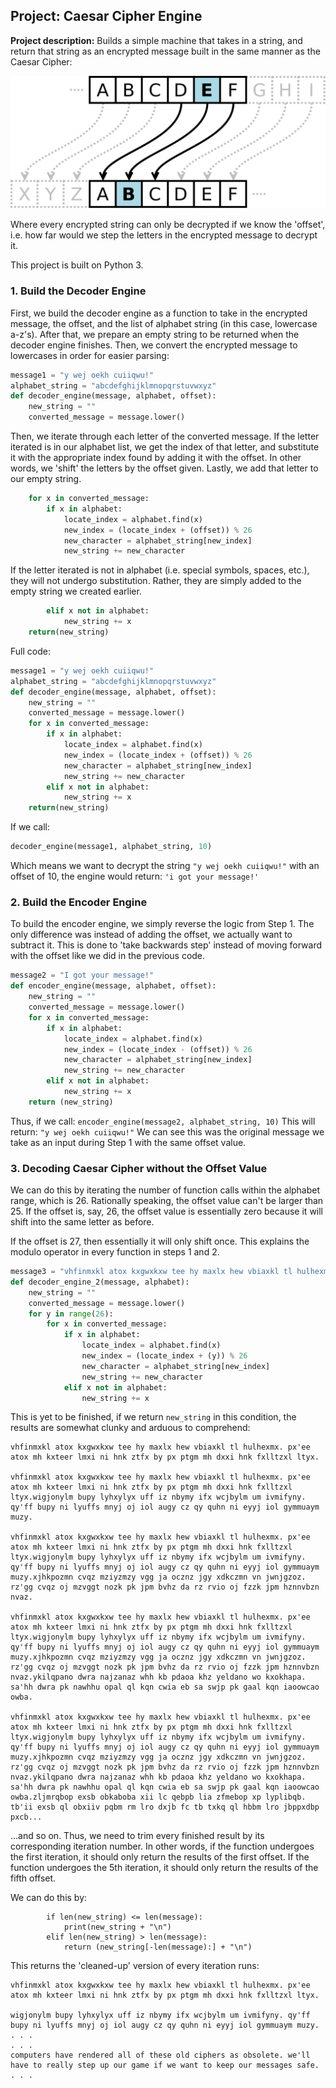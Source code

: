 ## Project: Caesar Cipher Engine

**Project description:** Builds a simple machine that takes in a string, and return that string as an encrypted message built in the same manner as the Caesar Cipher:

<img src="images/cesar.png"/>

Where every encrypted string can only be decrypted if we know the 'offset', i.e. how far would we step the letters in the encrypted message to decrypt it.

This project is built on Python 3.

### 1. Build the Decoder Engine

First, we build the decoder engine as a function to take in the encrypted message, the offset, and the list of alphabet string (in this case, lowercase a-z's). After that, we prepare an empty string to be returned when the decoder engine finishes. Then, we convert the encrypted message to lowercases in order for easier parsing:

```python
message1 = "y wej oekh cuiiqwu!"
alphabet_string = "abcdefghijklmnopqrstuvwxyz"
def decoder_engine(message, alphabet, offset):
    new_string = ""
    converted_message = message.lower()
```

Then, we iterate through each letter of the converted message. If the letter iterated is in our alphabet list, we get the index of that letter, and substitute it with the appropriate index found by adding it with the offset. In other words, we 'shift' the letters by the offset given. Lastly, we add that letter to our empty string.

```python
    for x in converted_message:
        if x in alphabet:
            locate_index = alphabet.find(x)
            new_index = (locate_index + (offset)) % 26
            new_character = alphabet_string[new_index]
            new_string += new_character
```

If the letter iterated is not in alphabet (i.e. special symbols, spaces, etc.), they will not undergo substitution. Rather, they are simply added to the empty string we created earlier.
```python
        elif x not in alphabet:
            new_string += x
    return(new_string)
```
Full code:
```python
message1 = "y wej oekh cuiiqwu!"
alphabet_string = "abcdefghijklmnopqrstuvwxyz"
def decoder_engine(message, alphabet, offset):
    new_string = ""
    converted_message = message.lower()
    for x in converted_message:
        if x in alphabet:
            locate_index = alphabet.find(x)
            new_index = (locate_index + (offset)) % 26
            new_character = alphabet_string[new_index]
            new_string += new_character
        elif x not in alphabet:
            new_string += x
    return(new_string)
```
If we call:
```python
decoder_engine(message1, alphabet_string, 10)
```
Which means we want to decrypt the string `"y wej oekh cuiiqwu!"` with an offset of 10, the engine would return:
`'i got your message!'`
### 2. Build the Encoder Engine

To build the encoder engine, we simply reverse the logic from Step 1. The only difference was instead of adding the offset, we actually want to subtract it. This is done to 'take backwards step' instead of moving forward with the offset like we did in the previous code.

```python
message2 = "I got your message!"
def encoder_engine(message, alphabet, offset):
    new_string = ""
    converted_message = message.lower()
    for x in converted_message:
        if x in alphabet:
            locate_index = alphabet.find(x)
            new_index = (locate_index - (offset)) % 26
            new_character = alphabet_string[new_index]
            new_string += new_character
        elif x not in alphabet:
            new_string += x
    return (new_string)
```
Thus, if we call:
```encoder_engine(message2, alphabet_string, 10)```
This will return:
```"y wej oekh cuiiqwu!"```
We can see this was the original message we take as an input during Step 1 with the same offset value.

### 3. Decoding Caesar Cipher without the Offset Value

We can do this by iterating the number of function calls within the alphabet range, which is 26. Rationally speaking, the offset value can't be larger than 25. If the offset is, say, 26, the offset value is essentially zero because it will shift into the same letter as before.

If the offset is 27, then essentially it will only shift once. This explains the modulo operator in every function in steps 1 and 2.
```python
message3 = "vhfinmxkl atox kxgwxkxw tee hy maxlx hew vbiaxkl tl hulhexmx. px'ee atox mh kxteer lmxi ni hnk ztfx by px ptgm mh dxxi hnk fxlltzxl ltyx."
def decoder_engine_2(message, alphabet):
    new_string = ""
    converted_message = message.lower()
    for y in range(26):
        for x in converted_message:
            if x in alphabet:
                locate_index = alphabet.find(x)
                new_index = (locate_index + (y)) % 26
                new_character = alphabet_string[new_index]
                new_string += new_character
            elif x not in alphabet:
                new_string += x
```
This is yet to be finished, if we return ```new_string``` in this condition, the results are somewhat clunky and arduous to comprehend:
```
vhfinmxkl atox kxgwxkxw tee hy maxlx hew vbiaxkl tl hulhexmx. px'ee atox mh kxteer lmxi ni hnk ztfx by px ptgm mh dxxi hnk fxlltzxl ltyx.

vhfinmxkl atox kxgwxkxw tee hy maxlx hew vbiaxkl tl hulhexmx. px'ee atox mh kxteer lmxi ni hnk ztfx by px ptgm mh dxxi hnk fxlltzxl ltyx.wigjonylm bupy lyhxylyx uff iz nbymy ifx wcjbylm um ivmifyny. qy'ff bupy ni lyuffs mnyj oj iol augy cz qy quhn ni eyyj iol gymmuaym muzy.

vhfinmxkl atox kxgwxkxw tee hy maxlx hew vbiaxkl tl hulhexmx. px'ee atox mh kxteer lmxi ni hnk ztfx by px ptgm mh dxxi hnk fxlltzxl ltyx.wigjonylm bupy lyhxylyx uff iz nbymy ifx wcjbylm um ivmifyny. qy'ff bupy ni lyuffs mnyj oj iol augy cz qy quhn ni eyyj iol gymmuaym muzy.xjhkpozmn cvqz mziyzmzy vgg ja ocznz jgy xdkczmn vn jwnjgzoz. rz'gg cvqz oj mzvggt nozk pk jpm bvhz da rz rvio oj fzzk jpm hznnvbzn nvaz.

vhfinmxkl atox kxgwxkxw tee hy maxlx hew vbiaxkl tl hulhexmx. px'ee atox mh kxteer lmxi ni hnk ztfx by px ptgm mh dxxi hnk fxlltzxl ltyx.wigjonylm bupy lyhxylyx uff iz nbymy ifx wcjbylm um ivmifyny. qy'ff bupy ni lyuffs mnyj oj iol augy cz qy quhn ni eyyj iol gymmuaym muzy.xjhkpozmn cvqz mziyzmzy vgg ja ocznz jgy xdkczmn vn jwnjgzoz. rz'gg cvqz oj mzvggt nozk pk jpm bvhz da rz rvio oj fzzk jpm hznnvbzn nvaz.ykilqpano dwra najzanaz whh kb pdaoa khz yeldano wo kxokhapa. sa'hh dwra pk nawhhu opal ql kqn cwia eb sa swjp pk gaal kqn iaoowcao owba.

vhfinmxkl atox kxgwxkxw tee hy maxlx hew vbiaxkl tl hulhexmx. px'ee atox mh kxteer lmxi ni hnk ztfx by px ptgm mh dxxi hnk fxlltzxl ltyx.wigjonylm bupy lyhxylyx uff iz nbymy ifx wcjbylm um ivmifyny. qy'ff bupy ni lyuffs mnyj oj iol augy cz qy quhn ni eyyj iol gymmuaym muzy.xjhkpozmn cvqz mziyzmzy vgg ja ocznz jgy xdkczmn vn jwnjgzoz. rz'gg cvqz oj mzvggt nozk pk jpm bvhz da rz rvio oj fzzk jpm hznnvbzn nvaz.ykilqpano dwra najzanaz whh kb pdaoa khz yeldano wo kxokhapa. sa'hh dwra pk nawhhu opal ql kqn cwia eb sa swjp pk gaal kqn iaoowcao owba.zljmrqbop exsb obkaboba xii lc qebpb lia zfmebop xp lyplibqb. tb'ii exsb ql obxiiv pqbm rm lro dxjb fc tb txkq ql hbbm lro jbppxdbp pxcb...
```
...and so on. Thus, we need to trim every finished result by its corresponding iteration number. In other words, if the function undergoes the first iteration, it should only return the results of the first offset. If the function undergoes the 5th iteration, it should only return the results of the fifth offset.

We can do this by:
```
        if len(new_string) <= len(message):
            print(new_string + "\n")
        elif len(new_string) > len(message):
            return (new_string[-len(message):] + "\n")
```
This returns the 'cleaned-up' version of every iteration runs:
```
vhfinmxkl atox kxgwxkxw tee hy maxlx hew vbiaxkl tl hulhexmx. px'ee atox mh kxteer lmxi ni hnk ztfx by px ptgm mh dxxi hnk fxlltzxl ltyx.

wigjonylm bupy lyhxylyx uff iz nbymy ifx wcjbylm um ivmifyny. qy'ff bupy ni lyuffs mnyj oj iol augy cz qy quhn ni eyyj iol gymmuaym muzy.
. . . 
. . .
computers have rendered all of these old ciphers as obsolete. we'll have to really step up our game if we want to keep our messages safe.
. . .
```